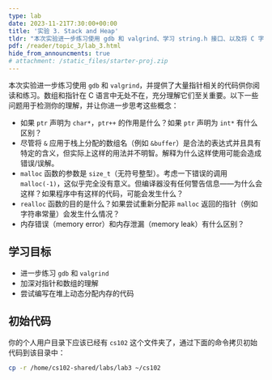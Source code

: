 ```yaml
---
type: lab
date: 2023-11-21T7:30:00+00:00
title: '实验 3. Stack and Heap'
tldr: "本次实验进一步练习使用 gdb 和 valgrind、学习 string.h 接口、以及将 C 字符串作为原始数组/指针进行操作。"
pdf: /reader/topic_3/lab_3.html
hide_from_announcments: true
# attachment: /static_files/starter-proj.zip
---
```


本次实验进一步练习使用 `gdb` 和 `valgrind`，并提供了大量指针相关的代码供你阅读和练习。数组和指针在 C 语言中无处不在，充分理解它们至关重要。以下一些问题用于检测你的理解，并让你进一步思考这些概念：

- 如果 `ptr` 声明为 `char*`，`ptr++` 的作用是什么？如果 `ptr` 声明为 `int*` 有什么区别？
- 尽管将 `&` 应用于栈上分配的数组名（例如 `&buffer`）是合法的表达式并且具有特定的含义，但实际上这样的用法并不明智。解释为什么这样使用可能会造成错误/误解。
- `malloc` 函数的参数是 `size_t`（无符号整型）。考虑一下错误的调用 `malloc(-1)`，这似乎完全没有意义。但编译器没有任何警告信息——为什么会这样？如果程序中有这样的代码，可能会发生什么？
- `realloc` 函数的目的是什么？如果尝试重新分配非 `malloc` 返回的指针（例如字符串常量）会发生什么情况？
- 内存错误（memory error）和内存泄漏（memory leak）有什么区别？

## 学习目标

- 进一步练习 `gdb` 和 `valgrind`
- 加深对指针和数组的理解
- 尝试编写在堆上动态分配内存的代码

## 初始代码

你的个人用户目录下应该已经有 `cs102` 这个文件夹了，通过下面的命令拷贝初始代码到该目录中：

```bash
cp -r /home/cs102-shared/labs/lab3 ~/cs102
```
